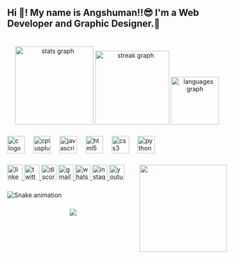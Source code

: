 <h2 align="left">Hi 👋! My name is Angshuman!!😎 I'm a Web Developer and Graphic Designer.🚀</h2>

###

<br clear="both">

<div align="center">
  <img src="https://github-readme-stats.vercel.app/api?username=angshuman-web&hide_title=false&hide_rank=false&show_icons=true&include_all_commits=true&count_private=true&disable_animations=false&theme=outrun&locale=en&hide_border=false" height="180" alt="stats graph"  />
  <img src="https://streak-stats.demolab.com?user=angshuman-web&locale=en&mode=daily&theme=outrun&hide_border=false&border_radius=11" height="170" alt="streak graph"  />
  <img src="https://github-readme-stats.vercel.app/api/top-langs?username=angshuman-web&locale=en&hide_title=false&layout=compact&card_width=320&langs_count=7&theme=outrun&hide_border=false" height="110" alt="languages graph"  />
</div>

###

<div align="left">
  <img src="https://cdn.jsdelivr.net/gh/devicons/devicon/icons/c/c-original.svg" height="40" alt="c logo"  />
  <img width="12" />
  <img src="https://cdn.jsdelivr.net/gh/devicons/devicon/icons/cplusplus/cplusplus-original.svg" height="40" alt="cplusplus logo"  />
  <img width="12" />
  <img src="https://cdn.jsdelivr.net/gh/devicons/devicon/icons/javascript/javascript-original.svg" height="40" alt="javascript logo"  />
  <img width="12" />
  <img src="https://cdn.jsdelivr.net/gh/devicons/devicon/icons/html5/html5-original.svg" height="40" alt="html5 logo"  />
  <img width="12" />
  <img src="https://cdn.jsdelivr.net/gh/devicons/devicon/icons/css3/css3-original.svg" height="40" alt="css3 logo"  />
  <img width="12" />
  <img src="https://cdn.jsdelivr.net/gh/devicons/devicon/icons/python/python-original.svg" height="40" alt="python logo"  />
</div>

###

<img align="right" height="200" src="https://img.freepik.com/premium-vector/coder-developer-concentrated-working-project-developing-programming-coding-technologies_569013-336.jpg?w=740"  />

###

<div align="left">
  <a href="https://www.linkedin.com/in/angshumanrakshit" target="_blank">
    <img src="https://img.shields.io/static/v1?message=LinkedIn&logo=linkedin&label=&color=0077B5&logoColor=&labelColor=&style=for-the-badge" height="35" alt="linkedin logo"  />
  </a>
  <a href="https://twitter.com/Angshuman511" target="_blank">
    <img src="https://img.shields.io/static/v1?message=Twitter&logo=twitter&label=&color=1DA1F2&logoColor=white&labelColor=&style=for-the-badge" height="35" alt="twitter logo"  />
  </a>
  <img src="https://img.shields.io/static/v1?message=Discord&logo=discord&label=&color=7289DA&logoColor=white&labelColor=&style=for-the-badge" height="35" alt="discord logo"  />
  <a href="https://angshuanrakshit1@gmail.com" target="_blank">
    <img src="https://img.shields.io/static/v1?message=Gmail&logo=gmail&label=&color=D14836&logoColor=white&labelColor=&style=for-the-badge" height="35" alt="gmail logo"  />
  </a>
  <a href="https://wa.me/6297321831" target="_blank">
    <img src="https://img.shields.io/static/v1?message=Whatsapp&logo=whatsapp&label=&color=25D366&logoColor=white&labelColor=&style=for-the-badge" height="35" alt="whatsapp logo"  />
  </a>
  <a href="https://www.instagram.com/angshuman.web/" target="_blank">
    <img src="https://img.shields.io/static/v1?message=Instagram&logo=instagram&label=&color=E4405F&logoColor=white&labelColor=&style=for-the-badge" height="35" alt="instagram logo"  />
  </a>
  <a href="https://www.youtube.com/@TheAcousticBro" target="_blank">
    <img src="https://img.shields.io/static/v1?message=Youtube&logo=youtube&label=&color=FF0000&logoColor=white&labelColor=&style=for-the-badge" height="35" alt="youtube logo"  />
  </a>
</div>

###

<img src="https://raw.githubusercontent.com/angshuman-web/angshuman-web/output/snake.svg" alt="Snake animation" />

###

<div align="center">
  <img src="https://visitor-badge.laobi.icu/badge?page_id=angshuman-web.angshuman-web&right_color=violet"  />
</div>

###
